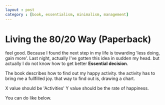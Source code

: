 ```yaml
---
layout : post
category : [book, essentialism, minimalism, management]
---
```


# Living the 80/20 Way (Paperback)

feel good.
Because I found the next step in my life is towarding 'less doing, gain more'.
Last night, actually I've gotten this idea in sudden my head.
but actually I do not know how to get better **Essential decision**.

The book describes how to find out my happy activity.
the activity has to bring me a fullfilled joy.
that way to find out is, drawing a chart.

X value should be 'Activities'
Y value should be the rate of happiness.

You can do like below.



